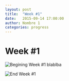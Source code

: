 ```yaml
---
layout: post
title:  "Week #1"
date:   2015-09-14 17:00:00
author: Nombre 1
categories: progress
---
```


# Week #1

![Begining Week #1]({{site.baseurl}}/assets/week-progress/w1-begin.png)
blablba

![End Week #1]({{site.baseurl}}/assets/week-progress/w1-end.png)
